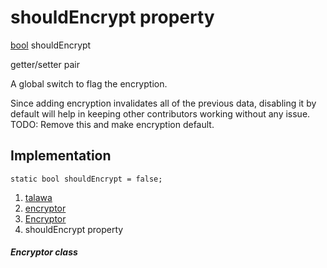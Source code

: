 
<div>

# shouldEncrypt property

</div>


[bool](https://api.flutter.dev/flutter/dart-core/bool-class.html)
shouldEncrypt


getter/setter pair




A global switch to flag the encryption.

Since adding encryption invalidates all of the previous data, disabling
it by default will help in keeping other contributors working without
any issue. TODO: Remove this and make encryption default.



## Implementation

``` language-dart
static bool shouldEncrypt = false;
```







1.  [talawa](../../index.md)
2.  [encryptor](../../utils_encryptor/)
3.  [Encryptor](../../utils_encryptor/Encryptor-class.md)
4.  shouldEncrypt property

##### Encryptor class







